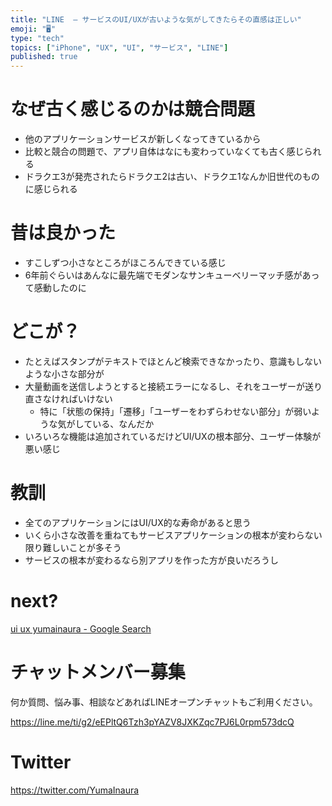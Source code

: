 ```yaml
---
title: "LINE  – サービスのUI/UXが古いような気がしてきたらその直感は正しい"
emoji: "🖥"
type: "tech"
topics: ["iPhone", "UX", "UI", "サービス", "LINE"]
published: true
---
```


# なぜ古く感じるのかは競合問題

- 他のアプリケーションサービスが新しくなってきているから
- 比較と競合の問題で、アプリ自体はなにも変わっていなくても古く感じられる
- ドラクエ3が発売されたらドラクエ2は古い、ドラクエ1なんか旧世代のものに感じられる

# 昔は良かった

- すこしずつ小さなところがほころんできている感じ
- 6年前ぐらいはあんなに最先端でモダンなサンキューベリーマッチ感があって感動したのに


# どこが？

- たとえばスタンプがテキストでほとんど検索できなかったり、意識もしないような小さな部分が
- 大量動画を送信しようとすると接続エラーになるし、それをユーザーが送り直さなければいけない
  - 特に「状態の保持」「遷移」「ユーザーをわずらわせない部分」が弱いような気がしている、なんだか
- いろいろな機能は追加されているだけどUI/UXの根本部分、ユーザー体験が悪い感じ

# 教訓

- 全てのアプリケーションにはUI/UX的な寿命があると思う
- いくら小さな改善を重ねてもサービスアプリケーションの根本が変わらない限り難しいことが多そう
- サービスの根本が変わるなら別アプリを作った方が良いだろうし

# next?

[ui ux yumainaura - Google Search](https://www.google.co.jp/search?ei=wfT1W6HQAoT-8gXyxr2YBg&q=ui+ux+yumainaura&oq=ui+ux+yumainaura&gs_l=psy-ab.3...646.1824..1873...0.0..0.160.809.6j2......0....1..gws-wiz.......0j0i22i30j33i160.i4xRGzRsPLA)








<!-- Update From Qiita API -->

# チャットメンバー募集


何か質問、悩み事、相談などあればLINEオープンチャットもご利用ください。

https://line.me/ti/g2/eEPltQ6Tzh3pYAZV8JXKZqc7PJ6L0rpm573dcQ





# Twitter


https://twitter.com/YumaInaura


<!-- Update From Qiita API -->


